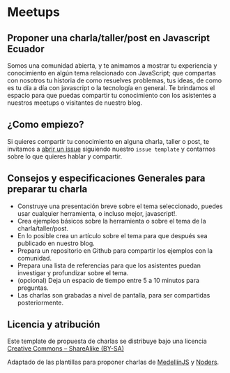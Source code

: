 # Meetups

## Proponer una charla/taller/post en Javascript Ecuador

Somos una comunidad abierta, y te animamos a mostrar tu experiencia y conocimiento en algún tema relacionado con JavaScript; que compartas con nosotros tu historia de como resuelves problemas, tus ideas, de como es tu día a día con javascript o la tecnología en general.
Te brindamos el espacio para que puedas compartir tu conocimiento con los asistentes a nuestros meetups o visitantes de nuestro blog.

## ¿Como empiezo?

Si quieres compartir tu conocimiento en alguna charla, taller o post, te invitamos a [abrir un issue](https://github.com/javascriptecuador/Meetups/issues)  siguiendo nuestro `issue template` y contarnos sobre lo que quieres hablar y compartir.

## Consejos y especificaciones Generales para preparar tu charla

- Construye una presentación breve sobre el tema seleccionado, puedes usar cualquier herramienta, o incluso mejor, javascript!.
- Crea ejemplos básicos sobre la herramienta o sobre el tema de la charla/taller/post.
- En lo posible crea un artículo sobre el tema para que después sea publicado en nuestro blog.
- Prepara un repositorio en Github para compartir los ejemplos con la comunidad.
- Prepara una lista de referencias para que los asistentes puedan investigar y profundizar sobre el tema.
- (opcional) Deja un espacio de tiempo entre 5 a 10 minutos para preguntas.
- Las charlas son grabadas a nivel de pantalla, para ser compartidas posteriormente.

## Licencia y atribución

Este template de propuesta de charlas se distribuye bajo una licencia [Creative Commons – ShareAlike (BY-SA)](http://creativecommons.org/licenses/by-sa/3.0/)

Adaptado de las plantillas para proponer charlas de [MedellínJS](https://medellinjs.org/) y [Noders](https://github.com/Noders/Meetups).
